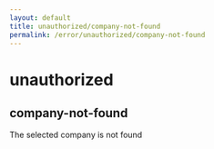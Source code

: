 ```yaml
---
layout: default
title: unauthorized/company-not-found
permalink: /error/unauthorized/company-not-found
---
```


# unauthorized
## company-not-found

The selected company is not found
